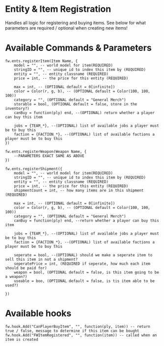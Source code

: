 # Entity & Item Registration
Handles all logic for registering and buying items. 
See below for what parameters are required / optional when creating new items!

# Available Commands & Parameters
	fw.ents.registerItem(Item Name, {
		model = "", -- world model for item(REQUIRED)
		stringID = "", -- unique id to index this item by (REQUIRED)
		entity = "", -- entity classname (REQUIRED)
		price = int, -- the price for this entity (REQUIRED)

		max = int, -- (OPTIONAL default = 0[infinite])
		color = Color(r, g, b), -- (OPTIONAL default = Color(100, 100, 100))
		category = "", (OPTIONAL default = "General Merch") 
		storable = bool, (OPTIONAL default = false, store in the inventory?)
		canBuy = function(ply) end, --(OPTIONAL) return whether a player can buy this item

		jobs = {TEAM_*}, --(OPTIONAL) list of available jobs a player must be to buy this
		faction = {FACTION_*}, --(OPTIONAL) list of available factions a player must be to buy this
	})

	fw.ents.registerWeapon(Weapon Name, {
		--PARAMETERS EXACT SAME AS ABOVE
	})

	fw.ents.registerShipment({
		model = "", -- world model for item(REQUIRED)
		stringID = "", -- unique id to index this item by (REQUIRED)
		entity = "", -- entity classname (REQUIRED)
		price = int, -- the price for this entity (REQUIRED)
		shipmentCount = int, -- how many items are in this shipment (REQUIRED)

		max = int, -- (OPTIONAL default = 0[infinite])
		color = Color(r, g, b), -- (OPTIONAL default = Color(100, 100, 100))
		category = "", (OPTIONAL default = "General Merch") 
		canBuy = function(ply) end, --return whether a player can buy this item

		jobs = {TEAM_*}, --(OPTIONAL) list of available jobs a player must be to buy this
		faction = {FACTION_*}, --(OPTIONAL) list of available factions a player must be to buy this
		
		seperate = bool, --(OPTIONAL) should we make a seperate item to sell this item in not a shipment?
		seperatePrice = int, (REQUIRED if seperate, how much each item should be paid for)
		weapon = bool, (OPTIONAL default = false, is this item going to be a weapon?)
		useable = boo, (OPTIONAL default = false, is tis item able to be used?)

	})

# Available hooks
	fw.hook.Add("CanPlayerBuyItem", "", function(ply, item)) -- return true / false, message to determine if this item can be bought
	fw.hook.Add("FWItemRegistered", "", function(item)) -- called when an item is created